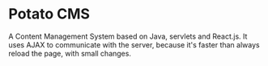 # Potato CMS

A Content Management System based on Java, servlets and React.js.
It uses AJAX to communicate with the server, because it's faster
than always reload the page, with small changes.